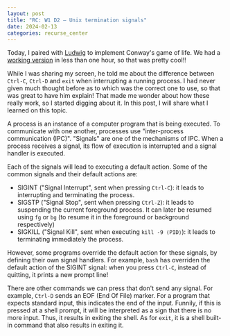```yaml
---
layout: post
title: "RC: W1 D2 — Unix termination signals"
date: 2024-02-13
categories: recurse_center
---
```


Today, I paired with [Ludwig](https://github.com/ludwigschubert) to implement Conway's game of life.
We had a [working version](https://github.com/MaudGautier/game-of-life-one-hour) in less than one hour, so that was 
pretty cool!!

While I was sharing my screen, he told me about the difference between `Ctrl-C`, `Ctrl-D` and `exit` when
interrupting a running process.
I had never given much thought before as to which was the correct one to use, so that was great to have him explain!
That made me wonder about how these really work, so I started digging about it.
In this post, I will share what I learned on this topic.

A process is an instance of a computer program that is being executed. To communicate with one another, processes use
"inter-process communication (IPC)". "Signals" are one of the mechanisms of IPC.
When a process receives a signal, its flow of execution is interrupted and a signal handler is executed.

Each of the signals will lead to executing a default action.
Some of the common signals and their default actions are:

- SIGINT ("Signal Interrupt", sent when pressing `Ctrl-C`): it leads to interrupting and terminating the process.
- SIGSTP ("Signal Stop", sent when pressing `Ctrl-Z`): it leads to suspending the current foreground process. It can
  later
  be resumed using `fg` or `bg` (to resume it in the foreground or background respectively)
- SIGKILL ("Signal Kill", sent when executing `kill -9 ⟨PID⟩`): it leads to terminating immediately the process.

However, some programs override the default action for these signals, by defining their own signal handlers.
For example, `bash` has overriden the default action of the SIGINT signal: when you press `Ctrl-C`, instead of quitting,
it prints a new prompt line!

There are other commands we can press that don't send any signal. For example, `Ctrl-D` sends an EOF (End Of File)
marker. For a program that expects standard input, this indicates the end of the input.
Funnily, if this is pressed at a shell prompt, it will be interpreted as a sign that there is no more input.
Thus, it results in exiting the shell.
As for `exit`, it is a shell built-in command that also results in exiting it.
